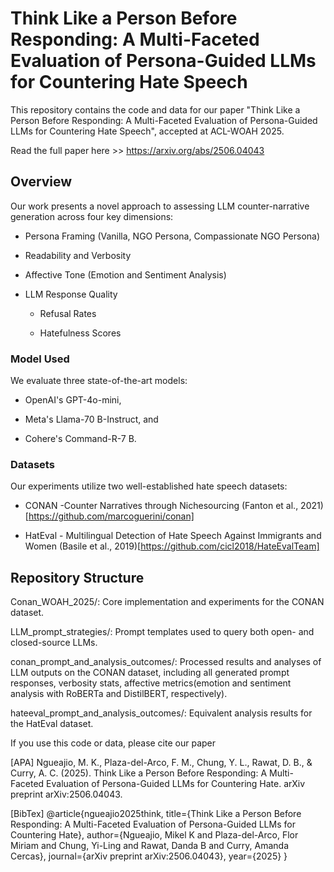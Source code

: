 # Think Like a Person Before Responding: A Multi-Faceted Evaluation of Persona-Guided LLMs for Countering Hate Speech

This repository contains the code and data for our paper "Think Like a Person Before Responding: A Multi-Faceted Evaluation of Persona-Guided LLMs for Countering Hate Speech", accepted at ACL-WOAH 2025.


Read the full paper here >> https://arxiv.org/abs/2506.04043

## Overview

Our work presents a novel approach to assessing LLM counter-narrative generation across four key dimensions:

- Persona Framing (Vanilla, NGO Persona, Compassionate NGO Persona)
  
- Readability and Verbosity

- Affective Tone (Emotion and Sentiment Analysis)

- LLM Response Quality

    - Refusal Rates

    - Hatefulness Scores

### Model Used

We evaluate three state-of-the-art models: 

- OpenAI's GPT-4o-mini,

- Meta's Llama-70 B-Instruct, and 

- Cohere's Command-R-7 B.

### Datasets

Our experiments utilize two well-established hate speech datasets:

- CONAN -Counter Narratives through Nichesourcing (Fanton et al., 2021) [https://github.com/marcoguerini/conan] 
  
- HatEval - Multilingual Detection of Hate Speech Against Immigrants and Women (Basile et al., 2019)[https://github.com/cicl2018/HateEvalTeam]


## Repository Structure

Conan_WOAH_2025/: Core implementation and experiments for the CONAN dataset.

LLM_prompt_strategies/: Prompt templates used to query both open- and closed-source LLMs.

conan_prompt_and_analysis_outcomes/: Processed results and analyses of LLM outputs on the CONAN dataset, including all generated prompt responses, verbosity stats, affective metrics(emotion and sentiment analysis with RoBERTa and DistilBERT, respectively).

hateeval_prompt_and_analysis_outcomes/: Equivalent analysis results for the HatEval dataset.


If you use this code or data, please cite our paper

[APA] Ngueajio, M. K., Plaza-del-Arco, F. M., Chung, Y. L., Rawat, D. B., & Curry, A. C. (2025). Think Like a Person Before Responding: A Multi-Faceted Evaluation of Persona-Guided LLMs for Countering Hate. arXiv preprint arXiv:2506.04043.

[BibTex] @article{ngueajio2025think,
  title={Think Like a Person Before Responding: A Multi-Faceted Evaluation of Persona-Guided LLMs for Countering Hate},
  author={Ngueajio, Mikel K and Plaza-del-Arco, Flor Miriam and Chung, Yi-Ling and Rawat, Danda B and Curry, Amanda Cercas},
  journal={arXiv preprint arXiv:2506.04043},
  year={2025}
}



